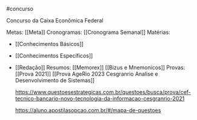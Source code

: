 #concurso

Concurso da Caixa Econômica Federal

Metas:
	[[Meta]]
Cronogramas:
	[[Cronograma Semanal]]
Matérias:
- [[Conhecimentos Básicos]]
- [[Conhecimentos Específicos]]
- [[Redação]]
Resumos:
	[[Memorex]]
	[[Bizus e Mnemonicos]]
Provas:
	[[Prova 2021]]
	[[Prova AgeRio 2023 Cesgranrio Analise e Desenvolvimento de Sistemas]]
	
	https://www.questoesestrategicas.com.br/questoes/busca/prova/cef-tecnico-bancario-novo-tecnologia-da-informacao-cesgranrio-2021
	
	https://aluno.apostilasopcao.com.br/#/mapa-de-questoes